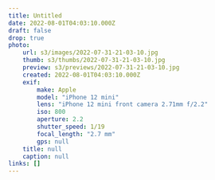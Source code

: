 ```yaml
---
title: Untitled
date: 2022-08-01T04:03:10.000Z
draft: false
drop: true
photo:
    url: s3/images/2022-07-31-21-03-10.jpg
    thumb: s3/thumbs/2022-07-31-21-03-10.jpg
    preview: s3/previews/2022-07-31-21-03-10.jpg
    created: 2022-08-01T04:03:10.000Z
    exif:
        make: Apple
        model: "iPhone 12 mini"
        lens: "iPhone 12 mini front camera 2.71mm f/2.2"
        iso: 800
        aperture: 2.2
        shutter_speed: 1/19
        focal_length: "2.7 mm"
        gps: null
    title: null
    caption: null
links: []
---
```

